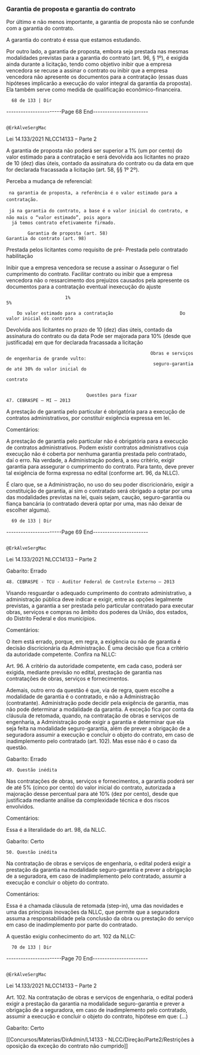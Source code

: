 ### Garantia de proposta e garantia do contrato

Por último e não menos importante, a garantia de proposta não se confunde com a garantia do contrato.

A garantia do contrato é essa que estamos estudando.

Por outro lado, a garantia de proposta, embora seja prestada nas mesmas modalidades previstas para a garantia
do contrato (art. 96, § 1º), é exigida ainda durante a licitação, tendo como objetivo inibir que a empresa vencedora
se recuse a assinar o contrato ou inibir que a empresa vencedora não apresente os documentos para a contratação
(essas duas hipóteses implicarão a execução do valor integral da garantia da proposta). Ela também serve como
medida de qualificação econômico-financeira.




      68 de 133 | Dir
-----------------------Page 68 End-----------------------

                                                                       @ErkAlveSergMac
 Lei 14.133/2021                                                  NLCC14133 – Parte 2


A garantia de proposta não poderá ser superior a 1% (um por cento) do valor estimado para a contratação e será
devolvida aos licitantes no prazo de 10 (dez) dias úteis, contado da assinatura do contrato ou da data em que
for declarada fracassada a licitação (art. 58, §§ 1º 2º).

Perceba a mudança de referencial:

     na garantia de proposta, a referência é o valor estimado para a contratação.

     já na garantia do contrato, a base é o valor inicial do contrato, e não mais o “valor estimado”, pois agora
      já temos contrato efetivamente firmado.

            Garantia de proposta (art. 58)                         Garantia do contrato (art. 98)

   Prestada pelos licitantes como requisito de pré-
                                                                      Prestada pelo contratado
                      habilitação

 Inibir que a empresa vencedora se recuse a assinar o    Assegurar o fiel cumprimento do contrato. Facilitar
   contrato ou inibir que a empresa vencedora não           o ressarcimento dos prejuízos causados pela
     apresente os documentos para a contratação                    eventual inexecução do ajuste

                          1%                                                     5%

        Do valor estimado para a contratação                         Do valor inicial do contrato

  Devolvida aos licitantes no prazo de 10 (dez) dias
 úteis, contado da assinatura do contrato ou da data    Pode ser majorada para 10% (desde que justificada)
     em que for declarada fracassada a licitação

                                                          Obras e serviços de engenharia de grande vulto:
                           -                               seguro-garantia de até 30% do valor inicial do
                                                                              contrato


                                  Questões para fixar
    47. CEBRASPE – MI – 2013
A prestação de garantia pelo particular é obrigatória para a execução de contratos administrativos, por constituir
exigência expressa em lei.

Comentários:

A prestação de garantia pelo particular não é obrigatória para a execução de contratos administrativos. Podem
existir contratos administrativos cuja execução não é coberta por nenhuma garantia prestada pelo contratado, daí
o erro. Na verdade, a Administração poderá, a seu critério, exigir garantia para assegurar o cumprimento do
contrato. Para tanto, deve prever tal exigência de forma expressa no edital (conforme art. 96, da NLLC).

É claro que, se a Administração, no uso do seu poder discricionário, exigir a constituição de garantia, aí sim o
contratado será obrigado a optar por uma das modalidades previstas na lei, quais sejam, caução, seguro-garantia
ou fiança bancária (o contratado deverá optar por uma, mas não deixar de escolher alguma).




      69 de 133 | Dir
-----------------------Page 69 End-----------------------

                                                                      @ErkAlveSergMac
 Lei 14.133/2021                                                 NLCC14133 – Parte 2


Gabarito: Errado

    48. CEBRASPE - TCU - Auditor Federal de Controle Externo – 2013
Visando resguardar o adequado cumprimento do contrato administrativo, a administração pública deve indicar e
exigir, entre as opções legalmente previstas, a garantia a ser prestada pelo particular contratado para executar
obras, serviços e compras no âmbito dos poderes da União, dos estados, do Distrito Federal e dos municípios.

Comentários:

O item está errado, porque, em regra, a exigência ou não de garantia é decisão discricionária da Administração.
É uma decisão que fica a critério da autoridade competente. Confira na NLLC:

Art. 96. A critério da autoridade competente, em cada caso, poderá ser exigida, mediante previsão no edital,
prestação de garantia nas contratações de obras, serviços e fornecimentos.

Ademais, outro erro da questão é que, via de regra, quem escolhe a modalidade de garantia é o contratado, e não
a Administração (contratante). Administração pode decidir pela exigência de garantia, mas não pode determinar
a modalidade da garantia. A exceção fica por conta da cláusula de retomada, quando, na contratação de obras e
serviços de engenharia, a Administração pode exigir a garantia e determinar que ela seja feita na modalidade
seguro-garantia, além de prever a obrigação de a seguradora assumir a execução e concluir o objeto do contrato,
em caso de inadimplemento pelo contratado (art. 102). Mas esse não é o caso da questão.

Gabarito: Errado

    49. Questão inédita
Nas contratações de obras, serviços e fornecimentos, a garantia poderá ser de até 5% (cinco por cento) do valor
inicial do contrato, autorizada a majoração desse percentual para até 10% (dez por cento), desde que justificada
mediante análise da complexidade técnica e dos riscos envolvidos.

Comentários:

Essa é a literalidade do art. 98, da NLLC.

Gabarito: Certo

    50. Questão inédita
Na contratação de obras e serviços de engenharia, o edital poderá exigir a prestação da garantia na modalidade
seguro-garantia e prever a obrigação de a seguradora, em caso de inadimplemento pelo contratado, assumir a
execução e concluir o objeto do contrato.

Comentários:

Essa é a chamada cláusula de retomada (step-in), uma das novidades e uma das principais inovações da NLLC,
que permite que a seguradora assuma a responsabilidade pela conclusão da obra ou prestação do serviço em
caso de inadimplemento por parte do contratado.

A questão exigiu conhecimento do art. 102 da NLLC:




      70 de 133 | Dir
-----------------------Page 70 End-----------------------

                                                                        @ErkAlveSergMac
 Lei 14.133/2021                                                   NLCC14133 – Parte 2


Art. 102. Na contratação de obras e serviços de engenharia, o edital poderá exigir a prestação da garantia na
modalidade seguro-garantia e prever a obrigação de a seguradora, em caso de inadimplemento pelo contratado,
assumir a execução e concluir o objeto do contrato, hipótese em que: (...)

Gabarito: Certo



[[Concursos/Materias/DirAdmin/L14133 - NLCC/Direção/Parte2/Restrições à oposição da exceção do contrato não cumprido]]